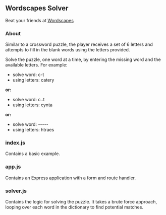 ## Wordscapes Solver

Beat your friends at [Wordscapes](https://apps.apple.com/us/app/wordscapes/id1207472156)

### About

Similar to a crossword puzzle, the player receives a set of 6 letters and attempts to fill in the blank words using the letters provided.

Solve the puzzle, one word at a time, by entering the missing word and the available letters. For example:

- solve word: c-t
- using letters: catery

**or:**

- solve word: c..t
- using letters: cynta

**or:**

- solve word: -----
- using letters: htraes


### index.js 
Contains a basic example.

### app.js 
Contains an Express application with a form and route handler.

### solver.js 
Contains the logic for solving the puzzle. It takes a brute force approach, looping over each word in the dictionary to find potential matches.